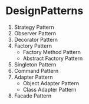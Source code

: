 # DesignPatterns

1. Strategy Pattern
2. Observer Pattern
3. Decorator Pattern
4. Factory Pattern
   - Factory Method Pattern
   - Abstract Factory Pattern
5. Singleton Pattern
6. Command Pattern
7. Adapter Pattern
   - Object Adapter Pattern
   - Class Adapter Pattern
8. Facade Pattern
